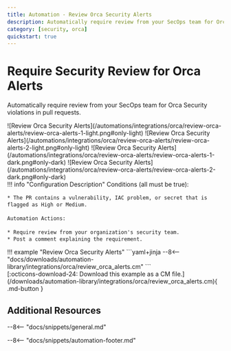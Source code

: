 ```yaml
---
title: Automation - Review Orca Security Alerts
description: Automatically require review from your SecOps team for Orca Security violations in pull requests.
category: [security, orca]
quickstart: true
---
```

# Require Security Review for Orca Alerts
<!-- --8<-- [start:example]-->
Automatically require review from your SecOps team for Orca Security violations in pull requests.

<div class="automationImage" markdown="1">
![Review Orca Security Alerts](/automations/integrations/orca/review-orca-alerts/review-orca-alerts-1-light.png#only-light)
![Review Orca Security Alerts](/automations/integrations/orca/review-orca-alerts/review-orca-alerts-2-light.png#only-light)
![Review Orca Security Alerts](/automations/integrations/orca/review-orca-alerts/review-orca-alerts-1-dark.png#only-dark)
![Review Orca Security Alerts](/automations/integrations/orca/review-orca-alerts/review-orca-alerts-2-dark.png#only-dark)

</div>
<div class="automationDescription" markdown="1">
!!! info "Configuration Description"
    Conditions (all must be true):

    * The PR contains a vulnerability, IAC problem, or secret that is flagged as High or Medium.

    Automation Actions:

    * Require review from your organization's security team.
    * Post a comment explaining the requirement.

</div>
<div class="automationExample" markdown="1">
!!! example "Review Orca Security Alerts"
    ```yaml+jinja
    --8<-- "docs/downloads/automation-library/integrations/orca/review_orca_alerts.cm"
    ```
    <div class="result" markdown>
      <span>
      [:octicons-download-24: Download this example as a CM file.](/downloads/automation-library/integrations/orca/review_orca_alerts.cm){ .md-button }
      </span>
    </div>
</div>
<!-- --8<-- [end:example]-->

## Additional Resources

--8<-- "docs/snippets/general.md"

--8<-- "docs/snippets/automation-footer.md"

